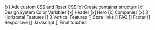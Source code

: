 [x] Add custom CSS and Reset CSS
[x] Create container structure
[x] Design System Color Variables
[x] Header
[x] Hero
[x] Companies
[x] 3 Horizontal Features
[] 3 Vertical Features
[] Store links
[] FAQ
[] Footer
[] Responsive
[] Javascript
[] Final touches